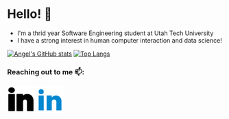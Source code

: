 # Hello! 👋

- I'm a thrid year Software Engineering student at Utah Tech University 
- I have a strong interest in human computer interaction and data science!

[![Angel's GitHub stats](https://github-readme-stats.vercel.app/api?username=angel-721&count_private=true&hide=stars&show_icons=true&theme=synthwave)](https://github.com/angel-721/github-readme-stats)
[![Top Langs](https://github-readme-stats.vercel.app/api/top-langs/?username=angel-721&hide_progress=true&theme=synthwave)](https://github.com/angel-721/github-readme-stats)
### Reaching out to me 📫: 

[![linkedin](./imgs/linkedin-light.svg)](https://www.linkedin.com/in/angel-velasquez-569102184/#gh-light-mode-only)
[![linkedin](./imgs/linkedin-dark.svg)](https://www.linkedin.com/in/angel-velasquez-569102184/#gh-dark-mode-only)

<!--
**angel-721/angel-721** is a ✨ _special_ ✨ repository because its `README.md` (this file) appears on your GitHub profile.

Here are some ideas to get you started:

- 🔭 I’m currently working on ...
- 🌱 I’m currently learning ...
- 👯 I’m looking to collaborate on ...
- 🤔 I’m looking for help with ...
- 💬 Ask me about ...
- 📫 How to reach me: ...
- 😄 Pronouns: ...
- ⚡ Fun fact: ...
-->
